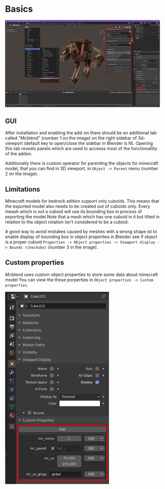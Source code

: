 # Basics

![](/img/mcblend_gui_image.png)

## GUI
After installation and enabling the add-on there should be an additional tab
called "Mcblend" (number 1 on the image) on the right sidebar of 3d-viewport
(default key to open/close the sidebar in Blender is N). Opening this tab
reveals panels which are used to accesss most of the functionallity of the
addon.

Additionally there is custom operator for parenting the objects for minecraft
model, that you can find in 3D viewport, in `Object -> Parent` menu (number 2
on the image).

## Limitations
Minecraft models for bedrock edition support only cuboids. This means that the
exported model also needs to be created out of cuboids only.
Every meash which is not a cuboid will use its bounding box in process of
exporting the model.Note that a mesh which has one cuboid in it but tilted in relation to the object rotation isn't considered to be a cuboid. 

A good way to avoid mistakes caused by meshes with a wrong shape ist to enable
display of bounding box in object properties in Blender see if object is a
proper cuboid
`Properties -> Object properties -> Viewport display -> Bounds (checkobx)`
(number 3 in the image).

## Custom properties
Mcblend uses custom object properties to store some data about minecraft model
You can view the these porperties in `Object properties -> Custom properties`.

![](/img/custom_properties.png)
